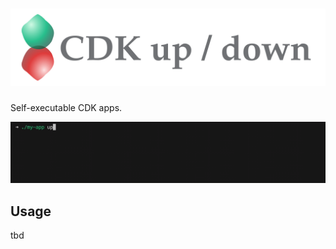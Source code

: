 # ![CDK up / down](./images/wordmark-dynamic.svg)

Self-executable CDK apps.

![Demo](./images/demo.gif)

## Usage

tbd
